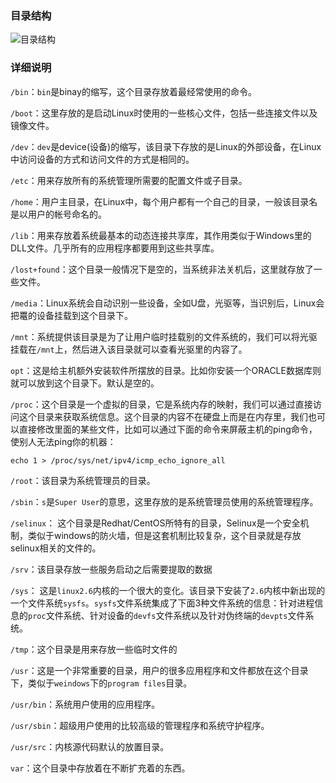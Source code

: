 ### 目录结构

![目录结构](https://pic.dandy.fun/14918125570107.jpg)

### 详细说明

`/bin`：`bin`是binay的缩写，这个目录存放着最经常使用的命令。

`/boot`：这里存放的是启动Linux时使用的一些核心文件，包括一些连接文件以及镜像文件。

`/dev`：`dev`是device(设备)的缩写，该目录下存放的是Linux的外部设备，在Linux中访问设备的方式和访问文件的方式是相同的。

`/etc`：用来存放所有的系统管理所需要的配置文件或子目录。

`/home`：用户主目录，在Linux中，每个用户都有一个自己的目录，一般该目录名是以用户的帐号命名的。

`/lib`：用来存放着系统最基本的动态连接共享库，其作用类似于Windows里的DLL文件。几乎所有的应用程序都要用到这些共享库。

`/lost+found`：这个目录一般情况下是空的，当系统非法关机后，这里就存放了一些文件。

`/media`：Linux系统会自动识别一些设备，全如U盘，光驱等，当识别后，Linux会把鼍的设备挂载到这个目录下。

`/mnt`：系统提供该目录是为了让用户临时挂载别的文件系统的，我们可以将光驱挂载在`/mnt`上，然后进入该目录就可以查看光驱里的内容了。

`opt`：这是给主机额外安装软件所摆放的目录。比如你安装一个ORACLE数据库则就可以放到这个目录下。默认是空的。

`/proc`：这个目录是一个虚拟的目录，它是系统内存的映射，我们可以通过直接访问这个目录来获取系统信息。这个目录的内容不在硬盘上而是在内存里，我们也可以直接修改里面的某些文件，比如可以通过下面的命令来屏蔽主机的ping命令，使别人无法ping你的机器：

    echo 1 > /proc/sys/net/ipv4/icmp_echo_ignore_all

`/root`：该目录为系统管理员的目录。

`/sbin`：`s`是`Super User`的意思，这里存放的是系统管理员使用的系统管理程序。

`/selinux`： 这个目录是Redhat/CentOS所特有的目录，Selinux是一个安全机制，类似于windows的防火墙，但是这套机制比较复杂，这个目录就是存放selinux相关的文件的。

`/srv`：该目录存放一些服务启动之后需要提取的数据

`/sys`： 这是`linux2.6`内核的一个很大的变化。该目录下安装了`2.6`内核中新出现的一个文件系统`sysfs`。`sysfs`文件系统集成了下面3种文件系统的信息：针对进程信息的`proc`文件系统、针对设备的`devfs`文件系统以及针对伪终端的`devpts`文件系统。

`/tmp`：这个目录是用来存放一些临时文件的

`/usr`：这是一个非常重要的目录，用户的很多应用程序和文件都放在这个目录下，类似于`weindows`下的`program files`目录。

`/usr/bin`：系统用户使用的应用程序。

`/usr/sbin`：超级用户使用的比较高级的管理程序和系统守护程序。

`/usr/src`：内核源代码默认的放置目录。

`var`：这个目录中存放着在不断扩充着的东西。

